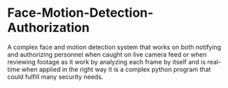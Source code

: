 # Face-Motion-Detection-Authorization
A complex face and motion detection system that works on both notifying and authorizing personnel when caught on live camera feed or when reviewing footage as it work by analyzing each frame by itself and is real-time when applied in the right way it is a complex python program that could fulfill many security needs. 
